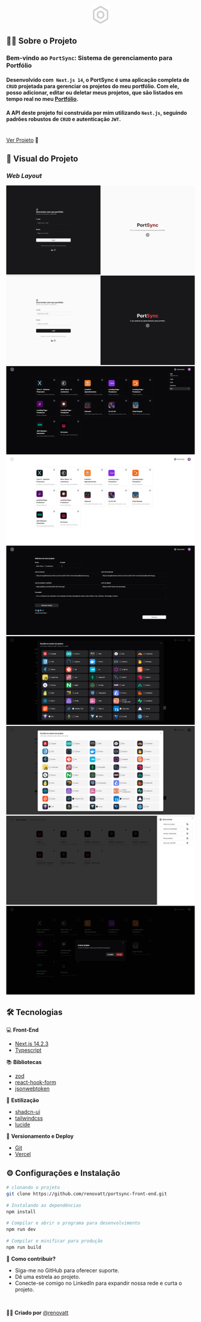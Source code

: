 <div align='center'>
  <img src="public/icon-192x192.png" width="50px">
</div>

## 🏋️‍♂️ Sobre o Projeto

### Bem-vindo ao `PortSync`: Sistema de gerenciamento para Portfólio

#### Desenvolvido com` Next.js 14`, o PortSync é uma aplicação completa de `CRUD` projetada para gerenciar os projetos do meu portfólio. Com ele, posso adicionar, editar ou deletar meus projetos, que são listados em tempo real no meu [Portfólio](https://renovatt.dev.br).

#### A API deste projeto foi construída por mim utilizando `Nest.js`, seguindo padrões robustos de `CRUD` e autenticação `JWT`.

#

[Ver Projeto](https://portsync.vercel.app) 🚀

## 🎨 Visual do Projeto

### ***Web Layout***

![Web-1](/public/imgs/web-1.png) 
![Web-2](/public/imgs/web-2.png)
![Web-3](/public/imgs/web-3.png)
![Web-4](/public/imgs/web-4.png)
![Web-5](/public/imgs/web-5.png)
![Web-6](/public/imgs/web-6.png)
![Web-7](/public/imgs/web-7.png)
![Web-7](/public/imgs/web-7.5.png)
![Web-8](/public/imgs/web-8.png)

## 🛠️ Tecnologias

💻 **Front-End**
- [Next.js 14.2.3](https://nextjs.org)
- [Typescript](https://www.typescriptlang.org)

📚 **Bibliotecas**
- [zod](https://zod.dev/)
- [react-hook-form](https://react-hook-form.com/)
- [jsonwebtoken](https://jwt.io/)

🎨 **Estilização**
- [shadcn-ui](https://ui.shadcn.com/)
- [tailwindcss](https://tailwindcss.com/docs/installation)
- [lucide](https://lucide.dev/)

🔋 **Versionamento e Deploy**
- [Git](https://git-scm.com)
- [Vercel](https://vercel.com/)

## ⚙️ Configurações e Instalação

```sh
# clonando o projeto
git clone https://github.com/renovatt/portsync-front-end.git
```

```sh
# Instalando as dependências
npm install
```

```sh
# Compilar e abrir o programa para desenvolvimento
npm run dev
```

```sh
# Compilar e minificar para produção
npm run build
```

🚀 **Como contribuir?**

- Siga-me no GitHub para oferecer suporte.
- Dê uma estrela ao projeto.
- Conecte-se comigo no LinkedIn para expandir nossa rede e curta o projeto.

<br>

🧑‍💻 **Criado por**
[@renovatt](https://www.linkedin.com/in/renovatt/)